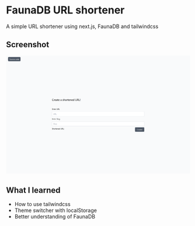 # FaunaDB URL shortener

A simple URL shortener using next.js, FaunaDB and tailwindcss

## Screenshot

![Screenshot](./public/screenshot.png)

## What I learned

- How to use tailwindcss
- Theme switcher with localStorage
- Better understanding of FaunaDB

